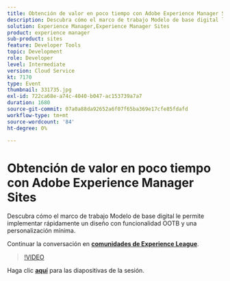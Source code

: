 ```yaml
---
title: Obtención de valor en poco tiempo con Adobe Experience Manager Sites
description: Descubra cómo el marco de trabajo Modelo de base digital le permite implementar rápidamente un diseño con funcionalidad OOTB y una personalización mínima. Esta sesión se entregó como parte del evento de contenido de Adobe Developers Live.
solution: Experience Manager,Experience Manager Sites
product: experience manager
sub-product: sites
feature: Developer Tools
topic: Development
role: Developer
level: Intermediate
version: Cloud Service
kt: 7170
type: Event
thumbnail: 331735.jpg
exl-id: 722ca68e-a74c-4040-b047-ac153739a7a7
duration: 1680
source-git-commit: 07a0a88da92652a6f07f65ba369e17cfe85fdafd
workflow-type: tm+mt
source-wordcount: '84'
ht-degree: 0%

---
```


# Obtención de valor en poco tiempo con Adobe Experience Manager Sites

Descubra cómo el marco de trabajo Modelo de base digital le permite implementar rápidamente un diseño con funcionalidad OOTB y una personalización mínima.

Continuar la conversación en **[comunidades de Experience League](https://adobe.ly/36Yd3v6)**.

>[!VIDEO](https://video.tv.adobe.com/v/331735/?quality=12&learn=on&hidetitle=true)

Haga clic **[aquí](/help/adobe-developers-live/assets/time-to-value-aem-sites.pdf)** para las diapositivas de la sesión.
